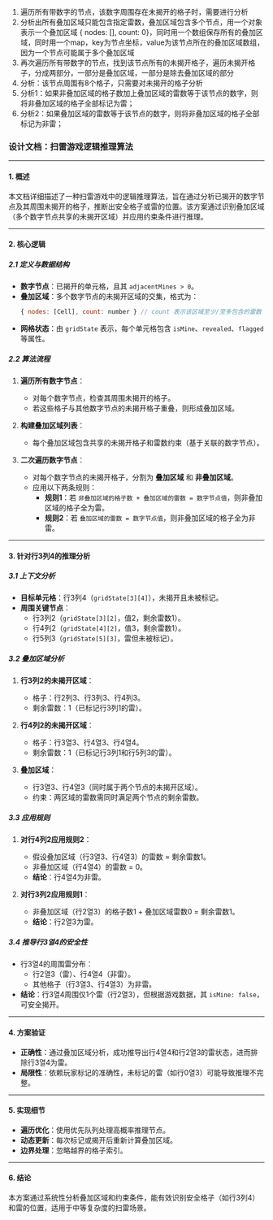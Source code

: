 1. 遍历所有带数字的节点，该数字周围存在未揭开的格子时，需要进行分析
2. 分析出所有叠加区域只能包含指定雷数，叠加区域包含多个节点，用一个对象表示一个叠加区域 { nodes: [], count: 0}，同时用一个数组保存所有的叠加区域，同时用一个map，key为节点坐标，value为该节点所在的叠加区域数组，因为一个节点可能属于多个叠加区域
3. 再次遍历所有带数字的节点，找到该节点所有的未揭开格子，遍历未揭开格子，分成两部分，一部分是叠加区域，一部分是除去叠加区域的部分
4. 分析：该节点周围有8个格子，只需要对未揭开的格子分析
4. 分析1：如果非叠加区域的格子数加上叠加区域的雷数等于该节点的数字，则将非叠加区域的格子全部标记为雷；
5. 分析2：如果叠加区域的雷数等于该节点的数字，则将非叠加区域的格子全部标记为非雷；



### 设计文档：扫雷游戏逻辑推理算法

---

#### **1. 概述**
本文档详细描述了一种扫雷游戏中的逻辑推理算法，旨在通过分析已揭开的数字节点及其周围未揭开的格子，推断出安全格子或雷的位置。该方案通过识别叠加区域（多个数字节点共享的未揭开区域）并应用约束条件进行推理。

---

#### **2. 核心逻辑**

##### **2.1 定义与数据结构**
- **数字节点**：已揭开的单元格，且其 `adjacentMines > 0`。
- **叠加区域**：多个数字节点的未揭开区域的交集，格式为：
  ```javascript
  { nodes: [Cell], count: number } // count 表示该区域至少/至多包含的雷数
  ```
- **网格状态**：由 `gridState` 表示，每个单元格包含 `isMine`、`revealed`、`flagged` 等属性。

##### **2.2 算法流程**
1. **遍历所有数字节点**：
   - 对每个数字节点，检查其周围未揭开的格子。
   - 若这些格子与其他数字节点的未揭开格子重叠，则形成叠加区域。

2. **构建叠加区域列表**：
   - 每个叠加区域包含共享的未揭开格子和雷数约束（基于关联的数字节点）。

3. **二次遍历数字节点**：
   - 对每个数字节点的未揭开格子，分割为 **叠加区域** 和 **非叠加区域**。
   - 应用以下两条规则：
     - **规则1**：若 `非叠加区域的格子数 + 叠加区域的雷数 = 数字节点值`，则非叠加区域的格子全为雷。
     - **规则2**：若 `叠加区域的雷数 = 数字节点值`，则非叠加区域的格子全为非雷。

---

#### **3. 针对行3列4的推理分析**

##### **3.1 上下文分析**
- **目标单元格**：行3列4（`gridState[3][4]`），未揭开且未被标记。
- **周围关键节点**：
  - 行3列2（`gridState[3][2]`，值2，剩余雷数1）。
  - 行4列2（`gridState[4][2]`，值3，剩余雷数1）。
  - 行5列3（`gridState[5][3]`，雷但未被标记）。

##### **3.2 叠加区域分析**
1. **行3列2的未揭开区域**：
   - 格子：行2列3、行3列3、行4列3。
   - 剩余雷数：1（已标记行3列1的雷）。

2. **行4列2的未揭开区域**：
   - 格子：行3열3、行4열3、行4열4。
   - 剩余雷数：1（已标记行3列1和行5列3的雷）。

3. **叠加区域**：
   - 行3열3、行4열3（同时属于两个节点的未揭开区域）。
   - 约束：两区域的雷数需同时满足两个节点的剩余雷数。

##### **3.3 应用规则**
1. **对行4列2应用规则2**：
   - 假设叠加区域（行3열3、行4열3）的雷数 = 剩余雷数1。
   - 非叠加区域（行4열4）的雷数 = 0。
   - **结论**：行4열4为非雷。

2. **对行3列2应用规则1**：
   - 非叠加区域（行2열3）的格子数1 + 叠加区域雷数0 = 剩余雷数1。
   - **结论**：行2열3为雷。

##### **3.4 推导行3열4的安全性**
- 行3열4的周围雷分布：
  - 行2열3（雷）、行4열4（非雷）。
  - 其他格子（行3열3、行4열3）为非雷。
- **结论**：行3열4周围仅1个雷（行2열3），但根据游戏数据，其 `isMine: false`，可安全揭开。

---

#### **4. 方案验证**
- **正确性**：通过叠加区域分析，成功推导出行4열4和行2열3的雷状态，进而排除行3열4为雷。
- **局限性**：依赖玩家标记的准确性，未标记的雷（如行0열3）可能导致推理不完整。

---

#### **5. 实现细节**
- **遍历优化**：使用优先队列处理高概率推理节点。
- **动态更新**：每次标记或揭开后重新计算叠加区域。
- **边界处理**：忽略越界的格子索引。

---

#### **6. 结论**
本方案通过系统性分析叠加区域和约束条件，能有效识别安全格子（如行3列4）和雷的位置，适用于中等复杂度的扫雷场景。